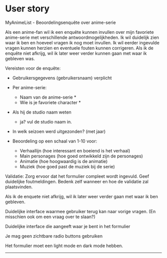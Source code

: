 # User story

MyAnimeList - Beoordelingsenquête over anime-serie

Als een anime-fan wil ik een enquête kunnen invullen over mijn favoriete anime-serie met verschillende antwoordmogelijkheden. Ik wil duidelijk zien waar ik ben en hoeveel vragen ik nog moet invullen. Ik wil eerder ingevulde vragen kunnen herzien en eventuele fouten kunnen corrigeren. Als ik de enquête niet afkrijg, wil ik later weer verder kunnen gaan met waar ik gebleven was.

Vereisten voor de enquête:

- Gebruikersgegevens (gebruikersnaam) verplicht

- Per anime-serie:

  - Naam van de anime-serie *
  - Wie is je favoriete character *
- Als hij de studio naam weten
  - ja? vul de studio naam in.
- In welk seizoen werd uitgezonden? (met jaar)
- Beoordeling op een schaal van 1-10 voor:
  - Verhaallijn (hoe interessant en boeiend is het verhaal)
  - Main personages (hoe goed ontwikkeld zijn de personages)
  - Animatie (hoe hoogwaardig is de animatie)
  - Muziek (hoe goed past de muziek bij de serie)

Validatie: Zorg ervoor dat het formulier compleet wordt ingevuld. Geef duidelijke foutmeldingen. Bedenk zelf wanneer en hoe de validatie zal plaatsvinden.

Als ik de enquete niet afkrijg, wil ik later weer verder gaan met waar ik ben gebleven.

Duidelijke interface waarmee gebruiker terug kan naar vorige vragen. (En misschien ook om een vraag over te slaan?)

Duidelijke interface die aangeeft waar je bent in het formulier

Je mag geen zichtbare radio buttons gebruiken

Het formulier moet een light mode en dark mode hebben.

---

